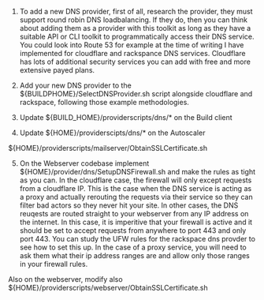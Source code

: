 1) To add a new DNS provider, first of all, research the provider, they must support round robin DNS loadbalancing. If they do, then you can think about adding them as a provider with this toolkit as long as they have a suitable API or CLI toolkit to programmatically access their DNS service. You could look into Route 53 for example at the time of writing I have implemented for cloudflare and rackspance DNS services. Cloudflare has lots of additional security services you can add with free and more extensive payed plans. 

2) Add your new DNS provider to the ${BUILDPHOME}/SelectDNSProvider.sh script alongside cloudflare and rackspace, following those example methodologies.

3) Update ${BUILD_HOME}/providerscripts/dns/* on the Build client

4) Update ${HOME}/providerscipts/dns/* on the Autoscaler

${HOME}/providerscripts/mailserver/ObtainSSLCertificate.sh

5) On the Webserver codebase implement ${HOME}/provider/dns/SetupDNSFirewall.sh and make the rules as tight as you can. In the cloudflare case, the firewall will only except requests from  a cloudflare IP. This is the case when the DNS service is acting as a proxy and actually rerouting the requests via their service so they can filter bad actors so they never hit your site. In other cases, the DNS reuqests are routed straight to your webserver from any IP address on the internet. In this case, it is imperitive that your firewall is active and it should be set to accept requests from anywhere to port 443 and only port 443. You can study the UFW rules for the rackspace dns provder to see how to set this up. In the case of a proxy service, you will need to ask them what their ip address ranges are and allow only those ranges in your firewall rules.

Also on the webserver, modify also ${HOME}/providerscripts/webserver/ObtainSSLCertificate.sh

